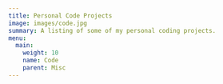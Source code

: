```yaml
---
title: Personal Code Projects
image: images/code.jpg
summary: A listing of some of my personal coding projects.
menu:
  main:
    weight: 10
    name: Code
    parent: Misc
---
```

